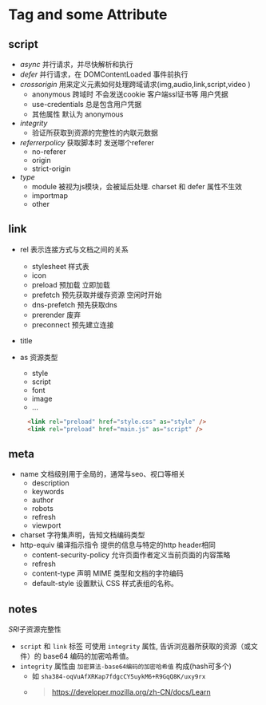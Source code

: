 

# Tag and some Attribute


## script

- *async* 并行请求，并尽快解析和执行 
- *defer* 并行请求，在 DOMContentLoaded 事件前执行
- *crossorigin* 用来定义元素如何处理跨域请求(img,audio,link,script,video )
  - anonymous 跨域时 不会发送cookie 客户端ssl证书等 用户凭据
  - use-credentials 总是包含用户凭据
  - 其他属性 默认为 anonymous
- *integrity*
  - 验证所获取到资源的完整性的内联元数据
- *referrerpolicy* 获取脚本时 发送哪个referer
  - no-referer
  - origin
  - strict-origin
- *type*
  - module 被视为js模块，会被延后处理.  charset 和 defer 属性不生效 
  - importmap
  - other

## link

- rel 表示连接方式与文档之间的关系
  - stylesheet 样式表
  - icon 
  - preload 预加载 立即加载
  - prefetch 预先获取并缓存资源 空闲时开始
  - dns-prefetch 预先获取dns
  - prerender 废弃
  - preconnect 预先建立连接
- title
- as 资源类型 
  - style
  - script
  - font
  - image
  - ...

  ```html
    <link rel="preload" href="style.css" as="style" />
    <link rel="preload" href="main.js" as="script" />

## meta

- name 文档级别用于全局的，通常与seo、视口等相关
  - description
  - keywords
  - author
  - robots
  - refresh
  - viewport
- charset 字符集声明，告知文档编码类型
- http-equiv 编译指示指令 提供的信息与特定的http header相同
  - content-security-policy 允许页面作者定义当前页面的内容策略
  - refresh
  - content-type 声明 MIME 类型和文档的字符编码
  - default-style 设置默认 CSS 样式表组的名称。


## notes

*SRI*子资源完整性
- `script` 和 `link` 标签 可使用 `integrity` 属性, 告诉浏览器所获取的资源（或文件）的 base64 编码的加密哈希值。
- `integrity` 属性由 `加密算法-base64编码的加密哈希值` 构成(hash可多个)
  - 如 `sha384-oqVuAfXRKap7fdgcCY5uykM6+R9GqQ8K/uxy9rx`
  - > https://developer.mozilla.org/zh-CN/docs/Learn


  